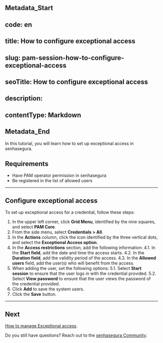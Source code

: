 ## Metadata_Start 
## code: en
## title: How to configure exceptional access 
## slug: pam-session-how-to-configure-exceptional-access 
## seoTitle: How to configure exceptional access 
## description:  
## contentType: Markdown 
## Metadata_End
In this tutorial, you will learn how to set up exceptional access in senhasegura.

## Requirements

- Have PAM operator permission in senhasegura
- Be registered in the list of allowed users

---
## Configure exceptional access

To set up exceptional access for a credential, follow these steps:

1. In the upper left corner, click **Grid Menu**, identified by the nine squares, and select **PAM Core**.
2. From the side menu, select **Credentials > All**.
3. In the **Actions** column, click the icon identified by the three vertical dots, and select the **Exceptional Access option**.
4. In the **Access restrictions** section, add the following information:
    4.1. In the **Start field**, add the date and time the access starts.
    4.2. In the **Duration field**, add the validity period of the access.
    4.3. In the **Allowed users** field, add the user(s) who will benefit from the access.
5. When adding the user, set the following options:
    5.1. Select **Start session** to ensure that the user logs in with the credential provided.
    5.2. Select **View password** to ensure that the user views the password of the credential provided.
6. Click **Add** to save the system users.
7. Click the **Save** button.

***
## Next
[How to manage Exceptional access](/v3-32/docs/pam-session-how-to-manage-exceptional-access).

Do you still have questions? Reach out to the [senhasegura Community](https://community.senhasegura.io/).
